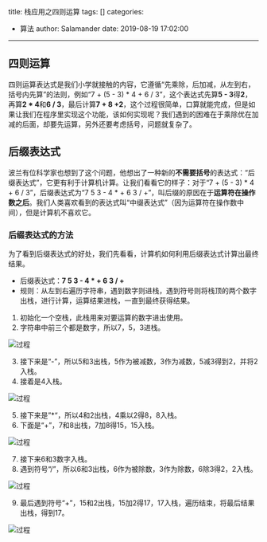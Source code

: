 title: 栈应用之四则运算
tags: []
categories:
  - 算法
author: Salamander
date: 2019-08-19 17:02:00
---
## 四则运算
四则运算表达式是我们小学就接触的内容，它遵循“先乘除，后加减，从左到右，括号内先算”的法则，例如“7 + (5 - 3) * 4 + 6 / 3”，这个表达式先算**5 - 3**得**2**，再算**2 \* 4**和**6 / 3**，最后计算**7 + 8 +2**，这个过程很简单，口算就能完成，但是如果让我们在程序里实现这个功能，该如何实现呢？我们遇到的困难在于乘除优在加减的后面，却要先运算，另外还要考虑括号，问题就复杂了。

## 后缀表达式
波兰有位科学家也想到了这个问题，他想出了一种新的**不需要括号**的表达式：“后缀表达式”，它更有利于计算机计算。让我们看看它的样子：对于“7 + (5 - 3) * 4 + 6 / 3”，后缀表达式为“7 5 3 - 4 * + 6 3 / +”，叫后缀的原因在于**运算符在操作数之后**。我们人类喜欢看到的表达式叫“中缀表达式”（因为运算符在操作数中间），但是计算机不喜欢它。

### 后缀表达式的方法
为了看到后缀表达式的好处，我们先看看，计算机如何利用后缀表达式计算出最终结果。
* 后缀表达式：**7 5 3 - 4 \* + 6 3 / +**
* 规则：从左到右遍历字符串，遇到数字则进栈，遇到符号则将栈顶的两个数字出栈，进行计算，运算结果进栈，一直到最终获得结果。

1. 初始化一个空栈，此栈用来对要运算的数字进出使用。
2. 字符串中前三个都是数字，所以7，5，3进栈。

![过程](https://s2.ax1x.com/2019/08/17/mKMtPg.png)


3. 接下来是“-”，所以5和3出栈，5作为被减数，3作为减数，5减3得到2，并将2入栈。
4. 接着是4入栈。

![过程](https://s2.ax1x.com/2019/08/17/mKMsaT.png)

5. 接下来是”*“，所以4和2出栈，4乘以2得8，8入栈。
6. 下面是“+”，7和8出栈，7加8得15，15入栈。

![过程](https://s2.ax1x.com/2019/08/17/mKMqRH.png)

7. 接下来6和3数字入栈。
8. 遇到符号“/”，所以6和3出栈，6作为被除数，3作为除数，6除3得2，2入栈。

![过程](https://s2.ax1x.com/2019/08/17/mKQKFU.png)

9. 最后遇到符号“+”，15和2出栈，15加2得17，17入栈，遍历结束，将最后结果出栈，得到17。

![过程](https://s2.ax1x.com/2019/08/17/mKloCD.png)
